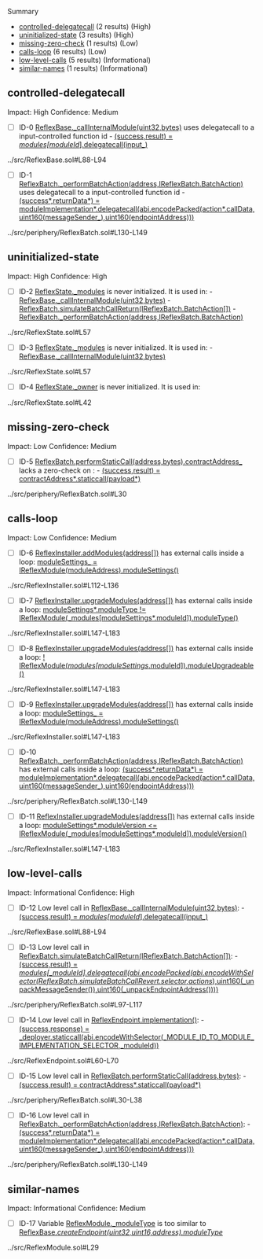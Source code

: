 Summary

- [controlled-delegatecall](#controlled-delegatecall) (2 results) (High)
- [uninitialized-state](#uninitialized-state) (3 results) (High)
- [missing-zero-check](#missing-zero-check) (1 results) (Low)
- [calls-loop](#calls-loop) (6 results) (Low)
- [low-level-calls](#low-level-calls) (5 results) (Informational)
- [similar-names](#similar-names) (1 results) (Informational)

## controlled-delegatecall

Impact: High
Confidence: Medium

- [ ] ID-0
      [ReflexBase.\_callInternalModule(uint32,bytes)](../src/ReflexBase.sol#L88-L94) uses delegatecall to a input-controlled function id - [(success,result) = _modules[moduleId_].delegatecall(input\_)](../src/ReflexBase.sol#L89)

../src/ReflexBase.sol#L88-L94

- [ ] ID-1
      [ReflexBatch.\_performBatchAction(address,IReflexBatch.BatchAction)](../src/periphery/ReflexBatch.sol#L130-L149) uses delegatecall to a input-controlled function id - [(success*,returnData*) = moduleImplementation*.delegatecall(abi.encodePacked(action*.callData,uint160(messageSender\_),uint160(endpointAddress)))](../src/periphery/ReflexBatch.sol#L146-L148)

../src/periphery/ReflexBatch.sol#L130-L149

## uninitialized-state

Impact: High
Confidence: High

- [ ] ID-2
      [ReflexState.\_modules](../src/ReflexState.sol#L57) is never initialized. It is used in: - [ReflexBase.\_callInternalModule(uint32,bytes)](../src/ReflexBase.sol#L88-L94) - [ReflexBatch.simulateBatchCallReturn(IReflexBatch.BatchAction[])](../src/periphery/ReflexBatch.sol#L97-L117) - [ReflexBatch.\_performBatchAction(address,IReflexBatch.BatchAction)](../src/periphery/ReflexBatch.sol#L130-L149)

../src/ReflexState.sol#L57

- [ ] ID-3
      [ReflexState.\_modules](../src/ReflexState.sol#L57) is never initialized. It is used in: - [ReflexBase.\_callInternalModule(uint32,bytes)](../src/ReflexBase.sol#L88-L94)

../src/ReflexState.sol#L57

- [ ] ID-4
      [ReflexState.\_owner](../src/ReflexState.sol#L42) is never initialized. It is used in:

../src/ReflexState.sol#L42

## missing-zero-check

Impact: Low
Confidence: Medium

- [ ] ID-5
      [ReflexBatch.performStaticCall(address,bytes).contractAddress\_](../src/periphery/ReflexBatch.sol#L30) lacks a zero-check on : - [(success,result) = contractAddress*.staticcall(payload*)](../src/periphery/ReflexBatch.sol#L31)

../src/periphery/ReflexBatch.sol#L30

## calls-loop

Impact: Low
Confidence: Medium

- [ ] ID-6
      [ReflexInstaller.addModules(address[])](../src/ReflexInstaller.sol#L112-L136) has external calls inside a loop: [moduleSettings\_ = IReflexModule(moduleAddress).moduleSettings()](../src/ReflexInstaller.sol#L118)

../src/ReflexInstaller.sol#L112-L136

- [ ] ID-7
      [ReflexInstaller.upgradeModules(address[])](../src/ReflexInstaller.sol#L147-L183) has external calls inside a loop: [moduleSettings*.moduleType != IReflexModule(\_modules[moduleSettings*.moduleId]).moduleType()](../src/ReflexInstaller.sol#L167)

../src/ReflexInstaller.sol#L147-L183

- [ ] ID-8
      [ReflexInstaller.upgradeModules(address[])](../src/ReflexInstaller.sol#L147-L183) has external calls inside a loop: [! IReflexModule(_modules[moduleSettings_.moduleId]).moduleUpgradeable()](../src/ReflexInstaller.sol#L159)

../src/ReflexInstaller.sol#L147-L183

- [ ] ID-9
      [ReflexInstaller.upgradeModules(address[])](../src/ReflexInstaller.sol#L147-L183) has external calls inside a loop: [moduleSettings\_ = IReflexModule(moduleAddress).moduleSettings()](../src/ReflexInstaller.sol#L153)

../src/ReflexInstaller.sol#L147-L183

- [ ] ID-10
      [ReflexBatch.\_performBatchAction(address,IReflexBatch.BatchAction)](../src/periphery/ReflexBatch.sol#L130-L149) has external calls inside a loop: [(success*,returnData*) = moduleImplementation*.delegatecall(abi.encodePacked(action*.callData,uint160(messageSender\_),uint160(endpointAddress)))](../src/periphery/ReflexBatch.sol#L146-L148)

../src/periphery/ReflexBatch.sol#L130-L149

- [ ] ID-11
      [ReflexInstaller.upgradeModules(address[])](../src/ReflexInstaller.sol#L147-L183) has external calls inside a loop: [moduleSettings*.moduleVersion <= IReflexModule(\_modules[moduleSettings*.moduleId]).moduleVersion()](../src/ReflexInstaller.sol#L163)

../src/ReflexInstaller.sol#L147-L183

## low-level-calls

Impact: Informational
Confidence: High

- [ ] ID-12
      Low level call in [ReflexBase.\_callInternalModule(uint32,bytes)](../src/ReflexBase.sol#L88-L94): - [(success,result) = _modules[moduleId_].delegatecall(input\_)](../src/ReflexBase.sol#L89)

../src/ReflexBase.sol#L88-L94

- [ ] ID-13
      Low level call in [ReflexBatch.simulateBatchCallReturn(IReflexBatch.BatchAction[])](../src/periphery/ReflexBatch.sol#L97-L117): - [(success,result) = _modules[\_moduleId].delegatecall(abi.encodePacked(abi.encodeWithSelector(ReflexBatch.simulateBatchCallRevert.selector,actions_),uint160(\_unpackMessageSender()),uint160(\_unpackEndpointAddress())))](../src/periphery/ReflexBatch.sol#L100-L106)

../src/periphery/ReflexBatch.sol#L97-L117

- [ ] ID-14
      Low level call in [ReflexEndpoint.implementation()](../src/ReflexEndpoint.sol#L60-L70): - [(success,response) = \_deployer.staticcall(abi.encodeWithSelector(\_MODULE_ID_TO_MODULE_IMPLEMENTATION_SELECTOR,\_moduleId))](../src/ReflexEndpoint.sol#L61-L63)

../src/ReflexEndpoint.sol#L60-L70

- [ ] ID-15
      Low level call in [ReflexBatch.performStaticCall(address,bytes)](../src/periphery/ReflexBatch.sol#L30-L38): - [(success,result) = contractAddress*.staticcall(payload*)](../src/periphery/ReflexBatch.sol#L31)

../src/periphery/ReflexBatch.sol#L30-L38

- [ ] ID-16
      Low level call in [ReflexBatch.\_performBatchAction(address,IReflexBatch.BatchAction)](../src/periphery/ReflexBatch.sol#L130-L149): - [(success*,returnData*) = moduleImplementation*.delegatecall(abi.encodePacked(action*.callData,uint160(messageSender\_),uint160(endpointAddress)))](../src/periphery/ReflexBatch.sol#L146-L148)

../src/periphery/ReflexBatch.sol#L130-L149

## similar-names

Impact: Informational
Confidence: Medium

- [ ] ID-17
      Variable [ReflexModule.\_moduleType](../src/ReflexModule.sol#L29) is too similar to [ReflexBase._createEndpoint(uint32,uint16,address).moduleType_](../src/ReflexBase.sol#L58)

../src/ReflexModule.sol#L29

